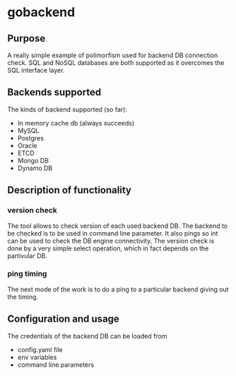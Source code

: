 # gobackend

## Purpose

A really simple example of polimorfism used for backend DB connection check.
SQL and NoSQL databases are both supported as it overcomes the SQL interface
layer.

## Backends supported

The kinds of backend supported (so far):

- In memory cache db (always succeeds)
- MySQL 
- Postgres
- Oracle
- ETCD
- Mongo DB
- Dynamo DB

## Description of functionality

### version check

The tool allows to check version of each used backend DB. The backend
to be checked is to be used in command line parameter. It also pings
so int can be used to check the DB engine connectivity. The version
check is done by a very simple select operation, which in fact
depends on the partivular DB.

### ping timing

The next mode of the work is to do a ping to a particular backend 
giving out the timing.

## Configuration and usage

The credentials of the backend DB can be loaded from 
- config.yaml file
- env variables
- command line parameters
